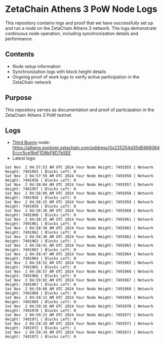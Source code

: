 # ZetaChain Athens 3 PoW Node Logs
This repository contains logs and proof that we have successfully set up and run a node on the ZetaChain Athens 3 network. The logs demonstrate continuous node operation, including synchronization details and performance.

## Contents
- Node setup information
- Synchronization logs with block height details
- Ongoing proof of work logs to verify active participation in the ZetaChain network

## Purpose
This repository serves as documentation and proof of participation in the ZetaChain Athens 3 PoW testnet.

## Logs

- [Third Bunny](https://thirdbunny.xyz/) node: https://athens.explorer.zetachain.com/address/0x225254d35dE666064Eccc5ce16eF1D8bF8D7b5EE
- Latest logs:
```
Sat Nov  2 04:57:53 AM UTC 2024 Your Node Height: 7491955 | Network Height: 7491955 | Blocks Left: 0
Sat Nov  2 04:57:59 AM UTC 2024 Your Node Height: 7491956 | Network Height: 7491956 | Blocks Left: 0
Sat Nov  2 04:58:04 AM UTC 2024 Your Node Height: 7491957 | Network Height: 7491957 | Blocks Left: 0
Sat Nov  2 04:58:09 AM UTC 2024 Your Node Height: 7491958 | Network Height: 7491958 | Blocks Left: 0
Sat Nov  2 04:58:15 AM UTC 2024 Your Node Height: 7491959 | Network Height: 7491959 | Blocks Left: 0
Sat Nov  2 04:58:20 AM UTC 2024 Your Node Height: 7491960 | Network Height: 7491960 | Blocks Left: 0
Sat Nov  2 04:58:25 AM UTC 2024 Your Node Height: 7491961 | Network Height: 7491961 | Blocks Left: 0
Sat Nov  2 04:58:30 AM UTC 2024 Your Node Height: 7491962 | Network Height: 7491962 | Blocks Left: 0
Sat Nov  2 04:58:36 AM UTC 2024 Your Node Height: 7491962 | Network Height: 7491963 | Blocks Left: 1
Sat Nov  2 04:58:41 AM UTC 2024 Your Node Height: 7491963 | Network Height: 7491963 | Blocks Left: 0
Sat Nov  2 04:58:47 AM UTC 2024 Your Node Height: 7491964 | Network Height: 7491964 | Blocks Left: 0
Sat Nov  2 04:58:52 AM UTC 2024 Your Node Height: 7491965 | Network Height: 7491965 | Blocks Left: 0
Sat Nov  2 04:58:57 AM UTC 2024 Your Node Height: 7491966 | Network Height: 7491966 | Blocks Left: 0
Sat Nov  2 04:59:02 AM UTC 2024 Your Node Height: 7491967 | Network Height: 7491967 | Blocks Left: 0
Sat Nov  2 04:59:08 AM UTC 2024 Your Node Height: 7491968 | Network Height: 7491968 | Blocks Left: 0
Sat Nov  2 04:59:13 AM UTC 2024 Your Node Height: 7491969 | Network Height: 7491969 | Blocks Left: 0
Sat Nov  2 04:59:18 AM UTC 2024 Your Node Height: 7491970 | Network Height: 7491970 | Blocks Left: 0
Sat Nov  2 04:59:23 AM UTC 2024 Your Node Height: 7491971 | Network Height: 7491971 | Blocks Left: 0
Sat Nov  2 04:59:29 AM UTC 2024 Your Node Height: 7491971 | Network Height: 7491972 | Blocks Left: 1
Sat Nov  2 04:59:34 AM UTC 2024 Your Node Height: 7491972 | Network Height: 7491972 | Blocks Left: 0
```
